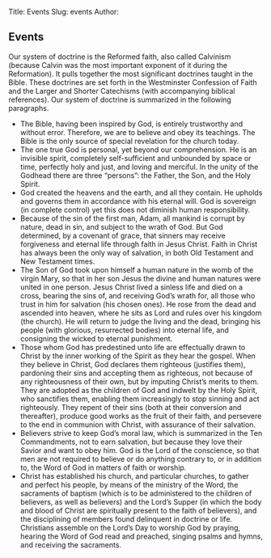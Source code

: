 Title: Events
Slug: events
Author:

<h2 class="page_head">Events</h2>

Our system of doctrine is the Reformed faith, also called Calvinism (because Calvin was the most important exponent of it during the Reformation). It pulls together the most significant doctrines taught in the Bible. These doctrines are set forth in the Westminster Confession of Faith and the Larger and Shorter Catechisms (with accompanying biblical references). Our system of doctrine is summarized in the following paragraphs.

* The Bible, having been inspired by God, is entirely trustworthy and without error. Therefore, we are to believe and obey its teachings. The Bible is the only source of special revelation for the church today.
* The one true God is personal, yet beyond our comprehension. He is an invisible spirit, completely self-sufficient and unbounded by space or time, perfectly holy and just, and loving and merciful. In the unity of the Godhead there are three “persons”: the Father, the Son, and the Holy Spirit.
* God created the heavens and the earth, and all they contain. He upholds and governs them in accordance with his eternal will. God is sovereign (in complete control) yet this does not diminish human responsibility.
* Because of the sin of the first man, Adam, all mankind is corrupt by nature, dead in sin, and subject to the wrath of God. But God determined, by a covenant of grace, that sinners may receive forgiveness and eternal life through faith in Jesus Christ. Faith in Christ has always been the only way of salvation, in both Old Testament and New Testament times.
* The Son of God took upon himself a human nature in the womb of the virgin Mary, so that in her son Jesus the divine and human natures were united in one person. Jesus Christ lived a sinless life and died on a cross, bearing the sins of, and receiving God’s wrath for, all those who trust in him for salvation (his chosen ones). He rose from the dead and ascended into heaven, where he sits as Lord and rules over his kingdom (the church). He will return to judge the living and the dead, bringing his people (with glorious, resurrected bodies) into eternal life, and consigning the wicked to eternal punishment.
* Those whom God has predestined unto life are effectually drawn to Christ by the inner working of the Spirit as they hear the gospel. When they believe in Christ, God declares them righteous (justifies them), pardoning their sins and accepting them as righteous, not because of any righteousness of their own, but by imputing Christ’s merits to them. They are adopted as the children of God and indwelt by the Holy Spirit, who sanctifies them, enabling them increasingly to stop sinning and act righteously. They repent of their sins (both at their conversion and thereafter), produce good works as the fruit of their faith, and persevere to the end in communion with Christ, with assurance of their salvation.
* Believers strive to keep God’s moral law, which is summarized in the Ten Commandments, not to earn salvation, but because they love their Savior and want to obey him. God is the Lord of the conscience, so that men are not required to believe or do anything contrary to, or in addition to, the Word of God in matters of faith or worship.
* Christ has established his church, and particular churches, to gather and perfect his people, by means of the ministry of the Word, the sacraments of baptism (which is to be administered to the children of believers, as well as believers) and the Lord’s Supper (in which the body and blood of Christ are spiritually present to the faith of believers), and the disciplining of members found delinquent in doctrine or life. Christians assemble on the Lord’s Day to worship God by praying, hearing the Word of God read and preached, singing psalms and hymns, and receiving the sacraments.
